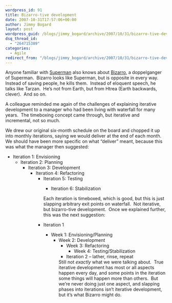 ```yaml
---
wordpress_id: 91
title: Bizarro-tive development
date: 2007-10-31T17:57:06+00:00
author: Jimmy Bogard
layout: post
wordpress_guid: /blogs/jimmy_bogard/archive/2007/10/31/bizarro-tive-development.aspx
dsq_thread_id:
  - "264715389"
categories:
  - Agile
redirect_from: "/blogs/jimmy_bogard/archive/2007/10/31/bizarro-tive-development.aspx/"
---
```

Anyone familiar with [Superman](http://en.wikipedia.org/wiki/Superman)&nbsp;also knows about [Bizarro](http://en.wikipedia.org/wiki/Bizarro), a doppelganger of Superman.&nbsp; Bizarro looks like Superman, but is opposite in every way.&nbsp; Instead of saving people, he kills them.&nbsp; Instead of eloquent speech, he talks like&nbsp;Tarzan.&nbsp; He&#8217;s not from Earth, but from Htrea (Earth backwards, clever).&nbsp; And so on.

A colleague reminded me again of the challenges of explaining iterative development to a manager who had been living with waterfall for many years.&nbsp; The timeboxing concept came through, but iterative and incremental, not so much.

We drew our original six-month schedule on the board and chopped it up into monthly iterations, saying we would deliver at the end of each month.&nbsp; We should have been more specific on what &#8220;deliver&#8221; meant, because this was what the manager then suggested:

  * Iteration 1: Envisioning 
      * Iteration 2: Planning 
          * Iteration 3: Development 
              * Iteration 4: Refactoring 
                  * Iteration 5: Testing 
                      * Iteration 6: Stabilization</ul> 
                    Each iteration is timeboxed, which is good, but this is just slapping arbitrary exit points on waterfall.&nbsp; Not iterative, but bizarro-tive development.&nbsp; Once we explained further, this was the next suggestion:
                    
                      * Iteration 1 
                          * Week 1: Envisioning/Planning 
                              * Week 2: Development 
                                  * Week 3: Refactoring 
                                      * Week 4: Testing/Stabilization</ul> 
                                      * Iteration 2 &#8211; lather, rinse, repeat</ul> 
                                    Still not _exactly_ what we were talking about.&nbsp; True iterative development has most or all aspects happen every day, and some points in the iteration some things will happen more than others.&nbsp; But we&#8217;re never doing just one aspect, and slapping phases into iterations isn&#8217;t iterative development, but it&#8217;s what Bizarro might do.